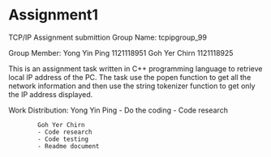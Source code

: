 # Assignment1
TCP/IP Assignment submittion
Group Name: 		tcpipgroup_99

Group Member: 	Yong Yin Ping 1121118951
			Goh Yer Chirn 1121118925

This is an assignment task written in C++ programming language to retrieve local IP address of the PC.
The task use the popen function to get all the network information and then use the string tokenizer function to get only the IP address displayed.

Work Distribution:	Yong Yin Ping 
			- Do the coding
			- Code research
			
			Goh Yer Chirn
			- Code research
			- Code testing
			- Readme document
